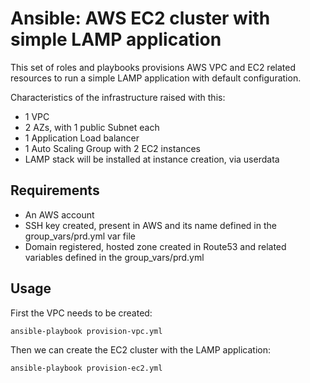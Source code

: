 # Ansible: AWS EC2 cluster with simple LAMP application

This set of roles and playbooks provisions AWS VPC and EC2 related resources to run a simple LAMP application with default configuration.

Characteristics of the infrastructure raised with this:
  - 1 VPC
  - 2 AZs, with 1 public Subnet each
  - 1 Application Load balancer
  - 1 Auto Scaling Group with 2 EC2 instances
  - LAMP stack will be installed at instance creation, via userdata

## Requirements

  - An AWS account
  - SSH key created, present in AWS and its name defined in the group_vars/prd.yml var file
  - Domain registered, hosted zone created in Route53 and related variables defined in the group_vars/prd.yml


## Usage

First the VPC needs to be created:

```
ansible-playbook provision-vpc.yml
```

Then we can create the EC2 cluster with the LAMP application:

```
ansible-playbook provision-ec2.yml
```
